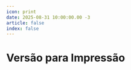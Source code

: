 ```yaml
---
icon: print
date: 2025-08-31 10:00:00.00 -3
article: false
index: false
---
```


# Versão para Impressão

<!-- @include: ./01_links_uteis.md -->
<!-- @include: ./02_introducao.md -->
<!-- @include: ./03_Codificando_JAVA.md -->
<!-- @include: ./04_objeto_classe.md -->
<!-- @include: ./05_Construtor.md -->
<!-- @include: ./06_uml.md -->
<!-- @include: ./07_associacoes.md -->
<!-- @include: ./08_ArrayList.md -->
<!-- @include: ./09_encapsulamento.md -->
<!-- @include: ./10_datas.md -->
<!-- @include: ./11_heranca.md -->
<!-- @include: ./12_greenfoot.md -->
<!-- @include: ./13_greenfoot_jogo.md -->